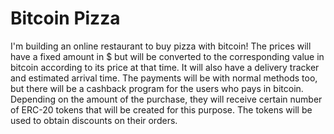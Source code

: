 # Bitcoin Pizza

I'm building an online restaurant to buy pizza with bitcoin!
The prices will have a fixed amount in $ but will be converted to the corresponding value in bitcoin according to its price at that time.
It will also have a delivery tracker and estimated arrival time.
The payments will be with normal methods too, but there will be a cashback program for the users who pays in bitcoin.
Depending on the amount of the purchase, they will receive certain number of ERC-20 tokens that will be created for this purpose.
The tokens will be used to obtain discounts on their orders.
